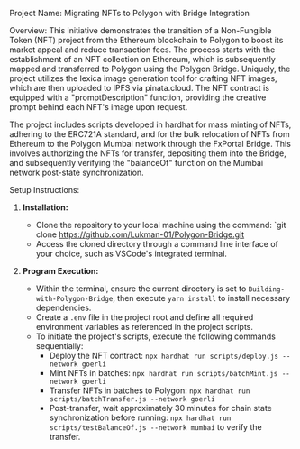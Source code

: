 Project Name: Migrating NFTs to Polygon with Bridge Integration

Overview: This initiative demonstrates the transition of a Non-Fungible Token (NFT) project from the Ethereum blockchain to Polygon to boost its market appeal and reduce transaction fees. The process starts with the establishment of an NFT collection on Ethereum, which is subsequently mapped and transferred to Polygon using the Polygon Bridge. Uniquely, the project utilizes the lexica image generation tool for crafting NFT images, which are then uploaded to IPFS via pinata.cloud. The NFT contract is equipped with a "promptDescription" function, providing the creative prompt behind each NFT's image upon request.

The project includes scripts developed in hardhat for mass minting of NFTs, adhering to the ERC721A standard, and for the bulk relocation of NFTs from Ethereum to the Polygon Mumbai network through the FxPortal Bridge. This involves authorizing the NFTs for transfer, depositing them into the Bridge, and subsequently verifying the "balanceOf" function on the Mumbai network post-state synchronization.

Setup Instructions: 
1. **Installation:**
    - Clone the repository to your local machine using the command: `git clone https://github.com/Lukman-01/Polygon-Bridge.git
    - Access the cloned directory through a command line interface of your choice, such as VSCode's integrated terminal.

2. **Program Execution:**
    - Within the terminal, ensure the current directory is set to `Building-with-Polygon-Bridge`, then execute `yarn install` to install necessary dependencies.
    - Create a `.env` file in the project root and define all required environment variables as referenced in the project scripts.
    - To initiate the project's scripts, execute the following commands sequentially:
        - Deploy the NFT contract: `npx hardhat run scripts/deploy.js --network goerli`
        - Mint NFTs in batches: `npx hardhat run scripts/batchMint.js --network goerli`
        - Transfer NFTs in batches to Polygon: `npx hardhat run scripts/batchTransfer.js --network goerli`
        - Post-transfer, wait approximately 30 minutes for chain state synchronization before running: `npx hardhat run scripts/testBalanceOf.js --network mumbai` to verify the transfer.